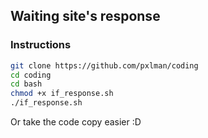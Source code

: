 ## Waiting site's response

### Instructions

```bash
git clone https://github.com/pxlman/coding
cd coding
cd bash
chmod +x if_response.sh
./if_response.sh
```

Or take the code copy easier :D
